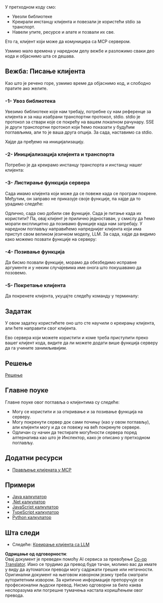<!--
CO_OP_TRANSLATOR_METADATA:
{
  "original_hash": "2342baa570312086fc19edcf41320250",
  "translation_date": "2025-06-17T16:15:21+00:00",
  "source_file": "03-GettingStarted/02-client/README.md",
  "language_code": "sr"
}
-->
У претходном коду смо:

- Увезли библиотеке
- Креирали инстанцу клијента и повезали је користећи stdio за транспорт.
- Навели упите, ресурсе и алате и позвали их све.

Ето га, клијент који може да комуницира са MCP сервером.

Узмимо мало времена у наредном делу вежбе и разложимо сваки део кода и објаснимо шта се дешава.

## Вежба: Писање клијента

Као што је речено горе, узмимо време да објаснимо код, и слободно пратите ако желите.

### -1- Увоз библиотека

Увезимо библиотеке које нам требају, потребне су нам референце за клијента и за наш изабрани транспортни протокол, stdio. stdio је протокол за ствари које се покрећу на вашем локалном рачунару. SSE је други транспортни протокол који ћемо показати у будућим поглављима, али то је ваша друга опција. За сада, наставимо са stdio.

Хајде да пређемо на иницијализацију.

### -2- Иницијализација клијента и транспорта

Потребно је да креирамо инстанцу транспорта и инстанцу нашег клијента:

### -3- Листирање функција сервера

Сада имамо клијента који може да се повеже када се програм покрене. Међутим, он заправо не приказује своје функције, па хајде да то урадимо следеће:

Одлично, сада смо добили све функције. Сада је питање када их користити? Па, овај клијент је прилично једноставан, у смислу да ћемо морати експлицитно да позивамо функције када нам затребају. У наредном поглављу направићемо напреднијег клијента који има приступ свом великом језичком моделу, LLM. За сада, хајде да видимо како можемо позвати функције на серверу:

### -4- Позивање функција

Да бисмо позвали функције, морамо да обезбедимо исправне аргументе и у неким случајевима име онога што покушавамо да позовемо.

### -5- Покретање клијента

Да покренете клијента, укуцајте следећу команду у терминалу:

## Задатак

У овом задатку користићете оно што сте научили о креирању клијента, али ћете направити свог клијента.

Ево сервера који можете користити и коме треба приступити преко вашег клијент кода, видите да ли можете додати више функција серверу да га учините занимљивијим.

## Решење

[Решење](./solution/README.md)

## Главне поуке

Главне поуке овог поглавља о клијентима су следеће:

- Могу се користити и за откривање и за позивање функција на серверу.
- Могу покренути сервер док сами почињу (као у овом поглављу), али клијенти могу и да се повежу на већ покренуте сервере.
- Одличан су начин да тестирате могућности сервера поред алтернатива као што је Инспектор, како је описано у претходном поглављу.

## Додатни ресурси

- [Прављење клијената у MCP](https://modelcontextprotocol.io/quickstart/client)

## Примери

- [Java калкулатор](../samples/java/calculator/README.md)
- [.Net калкулатор](../../../../03-GettingStarted/samples/csharp)
- [JavaScript калкулатор](../samples/javascript/README.md)
- [TypeScript калкулатор](../samples/typescript/README.md)
- [Python калкулатор](../../../../03-GettingStarted/samples/python)

## Шта следи

- Следеће: [Креирање клијента са LLM](/03-GettingStarted/03-llm-client/README.md)

**Одрицање од одговорности**:  
Овај документ је преведен помоћу AI сервиса за превођење [Co-op Translator](https://github.com/Azure/co-op-translator). Иако се трудимо да превод буде тачан, молимо вас да имате у виду да аутоматски преводи могу садржати грешке или нетачности. Оригинални документ на његовом изворном језику треба сматрати ауторитетним извором. За критичне информације препоручује се професионални људски превод. Нисмо одговорни за било каква неспоразума или погрешне тумачења настала коришћењем овог превода.